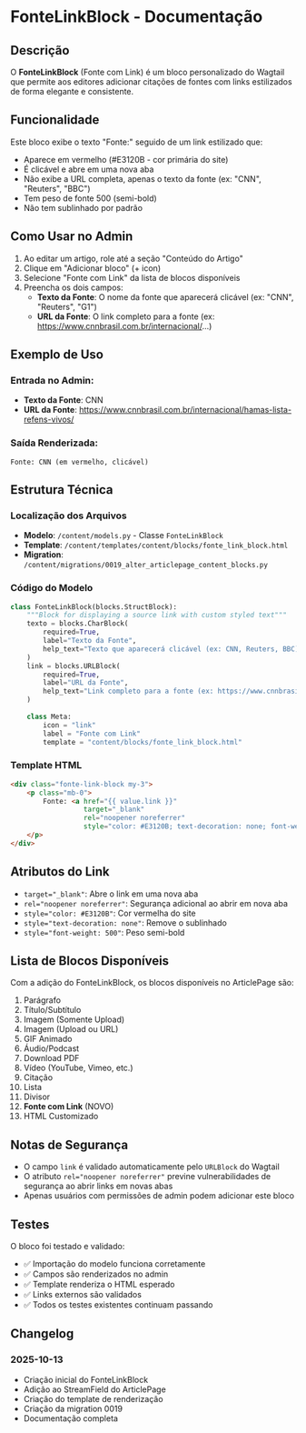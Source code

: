 # FonteLinkBlock - Documentação

## Descrição

O **FonteLinkBlock** (Fonte com Link) é um bloco personalizado do Wagtail que permite aos editores adicionar citações de fontes com links estilizados de forma elegante e consistente.

## Funcionalidade

Este bloco exibe o texto "Fonte:" seguido de um link estilizado que:
- Aparece em vermelho (#E3120B - cor primária do site)
- É clicável e abre em uma nova aba
- Não exibe a URL completa, apenas o texto da fonte (ex: "CNN", "Reuters", "BBC")
- Tem peso de fonte 500 (semi-bold)
- Não tem sublinhado por padrão

## Como Usar no Admin

1. Ao editar um artigo, role até a seção "Conteúdo do Artigo"
2. Clique em "Adicionar bloco" (+ icon)
3. Selecione "Fonte com Link" da lista de blocos disponíveis
4. Preencha os dois campos:
   - **Texto da Fonte**: O nome da fonte que aparecerá clicável (ex: "CNN", "Reuters", "G1")
   - **URL da Fonte**: O link completo para a fonte (ex: https://www.cnnbrasil.com.br/internacional/...)

## Exemplo de Uso

### Entrada no Admin:
- **Texto da Fonte**: CNN
- **URL da Fonte**: https://www.cnnbrasil.com.br/internacional/hamas-lista-refens-vivos/

### Saída Renderizada:
```
Fonte: CNN (em vermelho, clicável)
```

## Estrutura Técnica

### Localização dos Arquivos

- **Modelo**: `/content/models.py` - Classe `FonteLinkBlock`
- **Template**: `/content/templates/content/blocks/fonte_link_block.html`
- **Migration**: `/content/migrations/0019_alter_articlepage_content_blocks.py`

### Código do Modelo

```python
class FonteLinkBlock(blocks.StructBlock):
    """Block for displaying a source link with custom styled text"""
    texto = blocks.CharBlock(
        required=True,
        label="Texto da Fonte",
        help_text="Texto que aparecerá clicável (ex: CNN, Reuters, BBC)"
    )
    link = blocks.URLBlock(
        required=True,
        label="URL da Fonte",
        help_text="Link completo para a fonte (ex: https://www.cnnbrasil.com.br/...)"
    )
    
    class Meta:
        icon = "link"
        label = "Fonte com Link"
        template = "content/blocks/fonte_link_block.html"
```

### Template HTML

```html
<div class="fonte-link-block my-3">
    <p class="mb-0">
        Fonte: <a href="{{ value.link }}" 
                  target="_blank" 
                  rel="noopener noreferrer"
                  style="color: #E3120B; text-decoration: none; font-weight: 500;">{{ value.texto }}</a>
    </p>
</div>
```

## Atributos do Link

- `target="_blank"`: Abre o link em uma nova aba
- `rel="noopener noreferrer"`: Segurança adicional ao abrir em nova aba
- `style="color: #E3120B"`: Cor vermelha do site
- `style="text-decoration: none"`: Remove o sublinhado
- `style="font-weight: 500"`: Peso semi-bold

## Lista de Blocos Disponíveis

Com a adição do FonteLinkBlock, os blocos disponíveis no ArticlePage são:

1. Parágrafo
2. Título/Subtítulo
3. Imagem (Somente Upload)
4. Imagem (Upload ou URL)
5. GIF Animado
6. Áudio/Podcast
7. Download PDF
8. Vídeo (YouTube, Vimeo, etc.)
9. Citação
10. Lista
11. Divisor
12. **Fonte com Link** (NOVO)
13. HTML Customizado

## Notas de Segurança

- O campo `link` é validado automaticamente pelo `URLBlock` do Wagtail
- O atributo `rel="noopener noreferrer"` previne vulnerabilidades de segurança ao abrir links em novas abas
- Apenas usuários com permissões de admin podem adicionar este bloco

## Testes

O bloco foi testado e validado:
- ✅ Importação do modelo funciona corretamente
- ✅ Campos são renderizados no admin
- ✅ Template renderiza o HTML esperado
- ✅ Links externos são validados
- ✅ Todos os testes existentes continuam passando

## Changelog

### 2025-10-13
- Criação inicial do FonteLinkBlock
- Adição ao StreamField do ArticlePage
- Criação do template de renderização
- Criação da migration 0019
- Documentação completa
